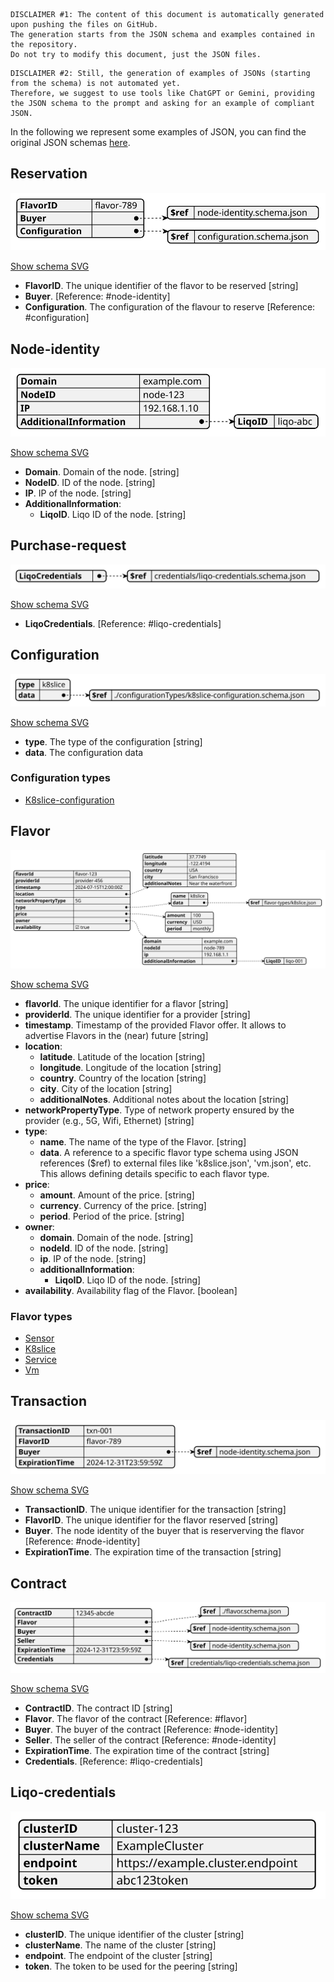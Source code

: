
```
DISCLAIMER #1: The content of this document is automatically generated upon pushing the files on GitHub. 
The generation starts from the JSON schema and examples contained in the repository. 
Do not try to modify this document, just the JSON files.
```
```
DISCLAIMER #2: Still, the generation of examples of JSONs (starting from the schema) is not automated yet. 
Therefore, we suggest to use tools like ChatGPT or Gemini, providing the JSON schema to the prompt and asking for an example of compliant JSON.
```
In the following we represent some examples of JSON, you can find the original JSON schemas [here](models/schemas).

## Reservation

![Example SVG](svg/models/examples/reservation.svg)

[Show schema SVG](svg/models/schemas/reservation.svg)

  - **FlavorID**. The unique identifier of the flavor to be reserved [string]
  - **Buyer**.  [Reference: #node-identity]
  - **Configuration**. The configuration of the flavour to reserve [Reference: #configuration]

## Node-identity

![Example SVG](svg/models/examples/node-identity.svg)

[Show schema SVG](svg/models/schemas/node-identity.svg)

  - **Domain**. Domain of the node. [string]
  - **NodeID**. ID of the node. [string]
  - **IP**. IP of the node. [string]
  - **AdditionalInformation**:
    - **LiqoID**. Liqo ID of the node. [string]

## Purchase-request

![Example SVG](svg/models/examples/purchase-request.svg)

[Show schema SVG](svg/models/schemas/purchase-request.svg)

  - **LiqoCredentials**.  [Reference: #liqo-credentials]

## Configuration

![Example SVG](svg/models/examples/configuration.svg)

[Show schema SVG](svg/models/schemas/configuration.svg)

  - **type**. The type of the configuration [string]
  - **data**. The configuration data
### Configuration types
- [K8slice-configuration](docs/configuration-types/k8slice-configuration.md)

## Flavor

![Example SVG](svg/models/examples/flavor.svg)

[Show schema SVG](svg/models/schemas/flavor.svg)

  - **flavorId**. The unique identifier for a flavor [string]
  - **providerId**. The unique identifier for a provider [string]
  - **timestamp**. Timestamp of the provided Flavor offer. It allows to advertise Flavors in the (near) future [string]
  - **location**:
    - **latitude**. Latitude of the location [string]
    - **longitude**. Longitude of the location [string]
    - **country**. Country of the location [string]
    - **city**. City of the location [string]
    - **additionalNotes**. Additional notes about the location [string]
  - **networkPropertyType**. Type of network property ensured by the provider (e.g., 5G, Wifi, Ethernet) [string]
  - **type**:
    - **name**. The name of the type of the Flavor. [string]
    - **data**. A reference to a specific flavor type schema using JSON references ($ref) to external files like 'k8slice.json', 'vm.json', etc. This allows defining details specific to each flavor type.
  - **price**:
    - **amount**. Amount of the price. [string]
    - **currency**. Currency of the price. [string]
    - **period**. Period of the price. [string]
  - **owner**:
    - **domain**. Domain of the node. [string]
    - **nodeId**. ID of the node. [string]
    - **ip**. IP of the node. [string]
    - **additionalInformation**:
      - **LiqoID**. Liqo ID of the node. [string]
  - **availability**. Availability flag of the Flavor. [boolean]
### Flavor types
- [Sensor](docs/flavor-types/sensor.md)
- [K8slice](docs/flavor-types/k8slice.md)
- [Service](docs/flavor-types/service.md)
- [Vm](docs/flavor-types/vm.md)

## Transaction

![Example SVG](svg/models/examples/transaction.svg)

[Show schema SVG](svg/models/schemas/transaction.svg)

  - **TransactionID**. The unique identifier for the transaction [string]
  - **FlavorID**. The unique identifier for the flavor reserved [string]
  - **Buyer**. The node identity of the buyer that is reserverving the flavor [Reference: #node-identity]
  - **ExpirationTime**. The expiration time of the transaction [string]

## Contract

![Example SVG](svg/models/examples/contract.svg)

[Show schema SVG](svg/models/schemas/contract.svg)

  - **ContractID**. The contract ID [string]
  - **Flavor**. The flavor of the contract [Reference: #flavor]
  - **Buyer**. The buyer of the contract [Reference: #node-identity]
  - **Seller**. The seller of the contract [Reference: #node-identity]
  - **ExpirationTime**. The expiration time of the contract [string]
  - **Credentials**.  [Reference: #liqo-credentials]

## Liqo-credentials

![Example SVG](svg/models/examples/credentials/liqo-credentials.svg)

[Show schema SVG](svg/models/schemas/credentials/liqo-credentials.svg)

  - **clusterID**. The unique identifier of the cluster [string]
  - **clusterName**. The name of the cluster [string]
  - **endpoint**. The endpoint of the cluster [string]
  - **token**. The token to be used for the peering [string]